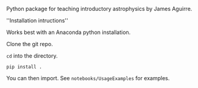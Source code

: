 Python package for teaching introductory astrophysics by James Aguirre.

''Installation intructions''

Works best with an Anaconda python installation.

Clone the git repo.

`cd` into the directory.

`pip install .`

You can then import.  See `notebooks/UsageExamples` for examples.


